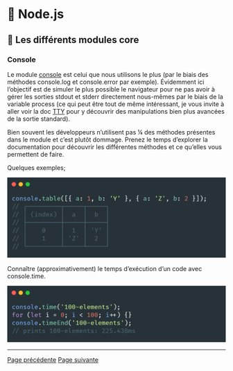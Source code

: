# 🐢 Node.js

## 🌟 Les différents modules core

### Console

Le module [console](https://nodejs.org/api/console.html) est celui que nous utilisons le plus (par le biais des méthodes console.log et console.error par exemple). Évidemment ici l’objectif est de simuler le plus possible le navigateur pour ne pas avoir à gérer les sorties stdout et stderr directement nous-mêmes par le biais de la variable process (ce qui peut être tout de même intéressant, je vous invite à aller voir la doc  [TTY](https://nodejs.org/api/tty.html) pour y découvrir des manipulations bien plus avancées de la sortie standard).

Bien souvent les développeurs n’utilisent pas ¼  des méthodes présentes dans le module et c’est plutôt dommage. Prenez le temps d’explorer la documentation pour découvrir les différentes méthodes et ce qu’elles vous permettent de faire.

Quelques exemples;

<img src="../../../../assets/nodejs/core-modules/core-console-1.png" alt="Example de code" width="600"/>

Connaître (approximativement) le temps d’exécution d’un code avec console.time.

<img src="../../../../assets/nodejs/core-modules/core-console-2.png" alt="Example de code" width="600"/>

---
[Page précédente](../test-unitaire-et-coverage.md)
[Page suivante](./events.md)
